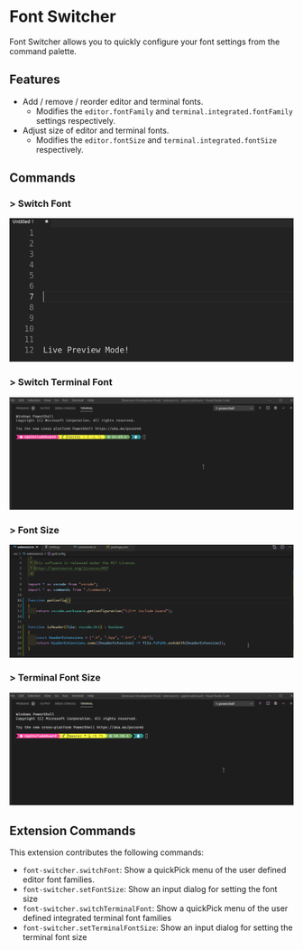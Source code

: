 # Font Switcher

 Font Switcher allows you to quickly configure your font settings from the command palette.

## Features

- Add / remove / reorder editor and terminal fonts.
    - Modifies the `editor.fontFamily` and `terminal.integrated.fontFamily` settings respectively.
- Adjust size of editor and terminal fonts.
    - Modifies the `editor.fontSize` and `terminal.integrated.fontSize` respectively.

## Commands

### > Switch Font

![live preview menu in action for editor font](https://github.com/evan-buss/font-switcher/raw/HEAD/screenshots/ChangeEditorFont.gif)

### > Switch Terminal Font

![live preview menu in action for terminal font](https://github.com/evan-buss/font-switcher/raw/HEAD/screenshots/ChangeTerminalFont.gif)

### > Font Size

![changing editor font size](https://github.com/evan-buss/font-switcher/raw/HEAD/screenshots/ChangeEditorFontSize.gif)

### > Terminal Font Size

![changing terminal font size](https://github.com/evan-buss/font-switcher/raw/HEAD/screenshots/ChangeTerminalFontSize.gif)

## Extension Commands

This extension contributes the following commands:

- `font-switcher.switchFont`: Show a quickPick menu of the user defined editor font families.
- `font-switcher.setFontSize`: Show an input dialog for setting the font size
- `font-switcher.switchTerminalFont`: Show a quickPick menu of the user defined integrated terminal font families
- `font-switcher.setTerminalFontSize`: Show an input dialog for setting the terminal font size